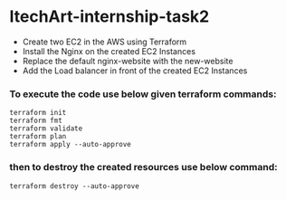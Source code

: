 # ItechArt-internship-task2
* Create two EC2 in the AWS using Terraform
* Install the Nginx on the created EC2 Instances
* Replace the default nginx-website with the new-website
* Add the Load balancer in front of the created EC2 Instances



### To execute the code use below given terraform commands:
```
terraform init
terraform fmt
terraform validate
terraform plan
terraform apply --auto-approve
```

### then to destroy the created resources use below command:
```
terraform destroy --auto-approve
